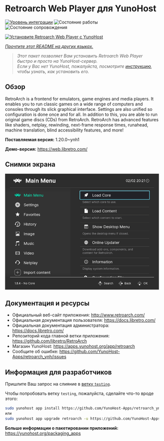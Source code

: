 <!--
Важно: этот README был автоматически сгенерирован <https://github.com/YunoHost/apps/tree/master/tools/readme_generator>
Он НЕ ДОЛЖЕН редактироваться вручную.
-->

# Retroarch Web Player для YunoHost

[![Уровень интеграции](https://apps.yunohost.org/badge/integration/retroarch)](https://ci-apps.yunohost.org/ci/apps/retroarch/)
![Состояние работы](https://apps.yunohost.org/badge/state/retroarch)
![Состояние сопровождения](https://apps.yunohost.org/badge/maintained/retroarch)

[![Установите Retroarch Web Player с YunoHost](https://install-app.yunohost.org/install-with-yunohost.svg)](https://install-app.yunohost.org/?app=retroarch)

*[Прочтите этот README на других языках.](./ALL_README.md)*

> *Этот пакет позволяет Вам установить Retroarch Web Player быстро и просто на YunoHost-сервер.*  
> *Если у Вас нет YunoHost, пожалуйста, посмотрите [инструкцию](https://yunohost.org/install), чтобы узнать, как установить его.*

## Обзор

RetroArch is a frontend for emulators, game engines and media players.
It enables you to run classic games on a wide range of computers and consoles through its slick graphical interface. Settings are also unified so configuration is done once and for all.
In addition to this, you are able to run original game discs (CDs) from RetroArch.
RetroArch has advanced features like shaders, netplay, rewinding, next-frame response times, runahead, machine translation, blind accessibility features, and more!


**Поставляемая версия:** 1.20.0~ynh1

**Демо-версия:** <https://web.libretro.com/>

## Снимки экрана

![Снимок экрана Retroarch Web Player](./doc/screenshots/ozone-main-menu.jpg)

## Документация и ресурсы

- Официальный веб-сайт приложения: <http://www.retroarch.com/>
- Официальная документация пользователя: <https://docs.libretro.com/>
- Официальная документация администратора: <https://docs.libretro.com/>
- Репозиторий кода главной ветки приложения: <https://github.com/libretro/RetroArch>
- Магазин YunoHost: <https://apps.yunohost.org/app/retroarch>
- Сообщите об ошибке: <https://github.com/YunoHost-Apps/retroarch_ynh/issues>

## Информация для разработчиков

Пришлите Ваш запрос на слияние в [ветку `testing`](https://github.com/YunoHost-Apps/retroarch_ynh/tree/testing).

Чтобы попробовать ветку `testing`, пожалуйста, сделайте что-то вроде этого:

```bash
sudo yunohost app install https://github.com/YunoHost-Apps/retroarch_ynh/tree/testing --debug
или
sudo yunohost app upgrade retroarch -u https://github.com/YunoHost-Apps/retroarch_ynh/tree/testing --debug
```

**Больше информации о пакетировании приложений:** <https://yunohost.org/packaging_apps>

